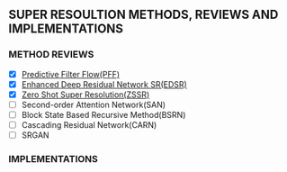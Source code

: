 ## SUPER RESOULTION METHODS, REVIEWS AND IMPLEMENTATIONS

### METHOD REVIEWS

- [x] [Predictive Filter Flow(PFF)](PFF_review.pdf)
- [x] [Enhanced Deep Residual Network SR(EDSR)](EDSR_review.pdf)
- [x] [Zero Shot Super Resolution(ZSSR)](ZSSR_review.pdf)
- [ ] Second-order Attention Network(SAN)
- [ ] Block State Based Recursive Method(BSRN)
- [ ] Cascading Residual Network(CARN)
- [ ] SRGAN

### IMPLEMENTATIONS
